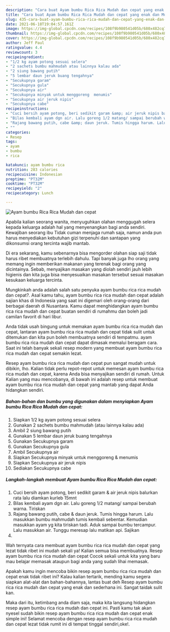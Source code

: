 ```yaml
---
description: "Cara buat Ayam bumbu Rica Rica Mudah dan cepat yang enak dan Mudah Dibuat"
title: "Cara buat Ayam bumbu Rica Rica Mudah dan cepat yang enak dan Mudah Dibuat"
slug: 435-cara-buat-ayam-bumbu-rica-rica-mudah-dan-cepat-yang-enak-dan-mudah-dibuat
date: 2021-06-18T19:04:57.161Z
image: https://img-global.cpcdn.com/recipes/108f9b980541d05b/680x482cq70/ayam-bumbu-rica-rica-mudah-dan-cepat-foto-resep-utama.jpg
thumbnail: https://img-global.cpcdn.com/recipes/108f9b980541d05b/680x482cq70/ayam-bumbu-rica-rica-mudah-dan-cepat-foto-resep-utama.jpg
cover: https://img-global.cpcdn.com/recipes/108f9b980541d05b/680x482cq70/ayam-bumbu-rica-rica-mudah-dan-cepat-foto-resep-utama.jpg
author: Jeff Paul
ratingvalue: 4.4
reviewcount: 3
recipeingredient:
- "1/2 kg ayam potong sesuai selera"
- "2 sachets bumbu mahmudah atau lainnya kalau ada"
- "2 siung bawang putih"
- "5 lembar daun jeruk buang tengahnya"
- "Secukupnya garam"
- "Secukupnya gula"
- "Secukupnya air"
- "Secukupnya minyak untuk menggoreng  menumis"
- "Secukupnya air jeruk nipis"
- "Secukupnya cabe"
recipeinstructions:
- "Cuci bersih ayam potong, beri sedikit garam &amp; air jeruk nipis balurkan rata lalu diamkan kurleb 15mnt"
- "Bilas kembali ayam dgn air. Lalu goreng 1/2 matang/ sampai berubah warna. Tiriskan"
- "Rajang bawang putih, cabe &amp; daun jeruk. Tumis hingga harum. Lalu masukkan bumbu mahmudah tumis kembali sebentar. Kemudian masukkan ayam yg kita tiriskan tadi. Aduk sampai bumbu tercampur. Lalu masukkan air. Tunggu meresap lalu matikan api. Sajikan"
- ""
categories:
- Resep
tags:
- ayam
- bumbu
- rica

katakunci: ayam bumbu rica 
nutrition: 283 calories
recipecuisine: Indonesian
preptime: "PT32M"
cooktime: "PT32M"
recipeyield: "2"
recipecategory: Lunch

---
```



![Ayam bumbu Rica Rica Mudah dan cepat](https://img-global.cpcdn.com/recipes/108f9b980541d05b/680x482cq70/ayam-bumbu-rica-rica-mudah-dan-cepat-foto-resep-utama.jpg)

Apabila kalian seorang wanita, menyuguhkan olahan menggugah selera kepada keluarga adalah hal yang menyenangkan bagi anda sendiri. Kewajiban seorang ibu Tidak cuman menjaga rumah saja, namun anda pun harus menyediakan kebutuhan gizi terpenuhi dan santapan yang dikonsumsi orang tercinta wajib mantab.

Di era  sekarang, kamu sebenarnya bisa mengorder olahan siap saji tidak harus ribet membuatnya terlebih dahulu. Tapi banyak juga lho orang yang memang ingin memberikan makanan yang terenak bagi orang yang dicintainya. Sebab, menyajikan masakan yang diolah sendiri jauh lebih higienis dan kita juga bisa menyesuaikan masakan tersebut sesuai masakan kesukaan keluarga tercinta. 



Mungkinkah anda adalah salah satu penyuka ayam bumbu rica rica mudah dan cepat?. Asal kamu tahu, ayam bumbu rica rica mudah dan cepat adalah sajian khas di Indonesia yang saat ini digemari oleh orang-orang dari berbagai daerah di Nusantara. Kamu dapat menghidangkan ayam bumbu rica rica mudah dan cepat buatan sendiri di rumahmu dan boleh jadi camilan favorit di hari libur.

Anda tidak usah bingung untuk memakan ayam bumbu rica rica mudah dan cepat, lantaran ayam bumbu rica rica mudah dan cepat tidak sulit untuk ditemukan dan kita pun boleh membuatnya sendiri di tempatmu. ayam bumbu rica rica mudah dan cepat dapat dimasak memalui beragam cara. Saat ini telah banyak sekali resep modern yang membuat ayam bumbu rica rica mudah dan cepat semakin lezat.

Resep ayam bumbu rica rica mudah dan cepat pun sangat mudah untuk dibikin, lho. Kalian tidak perlu repot-repot untuk memesan ayam bumbu rica rica mudah dan cepat, karena Anda bisa menyajikan sendiri di rumah. Untuk Kalian yang mau mencobanya, di bawah ini adalah resep untuk membuat ayam bumbu rica rica mudah dan cepat yang mantab yang dapat Anda hidangkan sendiri.

<!--inarticleads1-->

##### Bahan-bahan dan bumbu yang digunakan dalam menyiapkan Ayam bumbu Rica Rica Mudah dan cepat:

1. Siapkan 1/2 kg ayam potong sesuai selera
1. Gunakan 2 sachets bumbu mahmudah (atau lainnya kalau ada)
1. Ambil 2 siung bawang putih
1. Gunakan 5 lembar daun jeruk buang tengahnya
1. Gunakan Secukupnya garam
1. Gunakan Secukupnya gula
1. Ambil Secukupnya air
1. Siapkan Secukupnya minyak untuk menggoreng &amp; menumis
1. Siapkan Secukupnya air jeruk nipis
1. Sediakan Secukupnya cabe




<!--inarticleads2-->

##### Langkah-langkah membuat Ayam bumbu Rica Rica Mudah dan cepat:

1. Cuci bersih ayam potong, beri sedikit garam &amp; air jeruk nipis balurkan rata lalu diamkan kurleb 15mnt
1. Bilas kembali ayam dgn air. Lalu goreng 1/2 matang/ sampai berubah warna. Tiriskan
1. Rajang bawang putih, cabe &amp; daun jeruk. Tumis hingga harum. Lalu masukkan bumbu mahmudah tumis kembali sebentar. Kemudian masukkan ayam yg kita tiriskan tadi. Aduk sampai bumbu tercampur. Lalu masukkan air. Tunggu meresap lalu matikan api. Sajikan
1. 




Wah ternyata cara membuat ayam bumbu rica rica mudah dan cepat yang lezat tidak ribet ini mudah sekali ya! Kalian semua bisa membuatnya. Resep ayam bumbu rica rica mudah dan cepat Cocok sekali untuk kita yang baru mau belajar memasak ataupun bagi anda yang sudah lihai memasak.

Apakah kamu ingin mencoba bikin resep ayam bumbu rica rica mudah dan cepat enak tidak ribet ini? Kalau kalian tertarik, mending kamu segera siapkan alat-alat dan bahan-bahannya, lantas buat deh Resep ayam bumbu rica rica mudah dan cepat yang enak dan sederhana ini. Sangat taidak sulit kan. 

Maka dari itu, ketimbang anda diam saja, maka kita langsung hidangkan resep ayam bumbu rica rica mudah dan cepat ini. Pasti kamu tak akan nyesel sudah bikin resep ayam bumbu rica rica mudah dan cepat enak simple ini! Selamat mencoba dengan resep ayam bumbu rica rica mudah dan cepat lezat tidak rumit ini di tempat tinggal sendiri,oke!.


